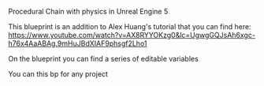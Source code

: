 Procedural Chain with physics in Unreal Engine 5

This blueprint is an addition to Alex Huang's tutorial that you can find here:
https://www.youtube.com/watch?v=AX8RYYOKzg0&lc=UgwgGQJsAh6xgc-h76x4AaABAg.9mHuJBdXIAF9phsgf2Lho1

On the blueprint you can find a series of editable variables

You can this bp for any project
